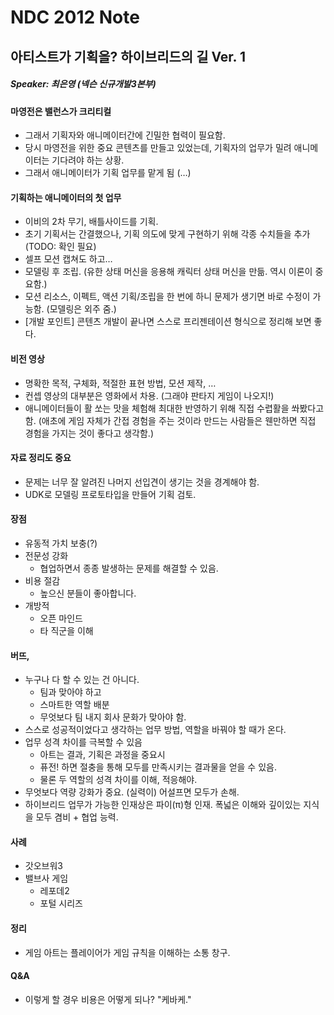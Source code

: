 # NDC 2012 Note

## 아티스트가 기획을? 하이브리드의 길 Ver. 1

##### Speaker: 최은영 (넥슨 신규개발3본부)

#### 마영전은 밸런스가 크리티컬
* 그래서 기획자와 애니메이터간에 긴밀한 협력이 필요함.
* 당시 마영전을 위한 중요 콘텐츠를 만들고 있었는데, 기획자의 업무가 밀려 애니메이터는 기다려야 하는 상황.
* 그래서 애니메이터가 기획 업무를 맡게 됨 (…)

#### 기획하는 애니메이터의 첫 업무
* 이비의 2차 무기, 배틀사이드를 기획.
* 초기 기획서는 간결했으나, 기획 의도에 맞게 구현하기 위해 각종 수치들을 추가(TODO: 확인 필요)
* 셀프 모션 캡쳐도 하고…
* 모델링 후 조립. (유한 상태 머신을 응용해 캐릭터 상태 머신을 만듦. 역시 이론이 중요함.)
* 모션 리소스, 이펙트, 액션 기획/조립을 한 번에 하니 문제가 생기면 바로 수정이 가능함. (모델링은 외주 줌.)
* [개발 포인트] 콘텐츠 개발이 끝나면 스스로 프리젠테이션 형식으로 정리해 보면 좋다.

#### 비전 영상
* 명확한 목적, 구체화, 적절한 표현 방법, 모션 제작, …
* 컨셉 영상의 대부분은 영화에서 차용. (그래야 판타지 게임이 나오지!)
* 애니메이터들이 활 쏘는 맛을 체험해 최대한 반영하기 위해 직접 수렵활을 쏴봤다고 함. (애초에 게임 자체가 간접 경험을 주는 것이라 만드는 사람들은 웬만하면 직접 경험을 가지는 것이 좋다고 생각함.)

#### 자료 정리도 중요
* 문제는 너무 잘 알려진 나머지 선입견이 생기는 것을 경계해야 함.
* UDK로 모델링 프로토타입을 만들어 기획 검토.

#### 장점
* 유동적 가치 보충(?)
* 전문성 강화
	* 협업하면서 종종 발생하는 문제를 해결할 수 있음.
* 비용 절감
	* 높으신 분들이 좋아합니다.
* 개방적
	* 오픈 마인드
	* 타 직군을 이해
#### 버뜨,
* 누구나 다 할 수 있는 건 아니다.
	* 팀과 맞아야 하고
	* 스마트한 역할 배분
	* 무엇보다 팀 내지 회사 문화가 맞아야 함.
* 스스로 성공적이었다고 생각하는 업무 방법, 역할을 바꿔야 할 때가 온다.
* 업무 성격 차이를 극복할 수 있음
	* 아트는 결과, 기획은 과정을 중요시
	* 퓨전! 하면 절충을 통해 모두를 만족시키는 결과물을 얻을 수 있음.
	* 물론 두 역할의 성격 차이를 이해, 적응해야.
* 무엇보다 역량 강화가 중요. (실력이) 어설프면 모두가 손해.
* 하이브리드 업무가 가능한 인재상은 파이(π)형 인재. 폭넓은 이해와 깊이있는 지식을 모두 겸비 + 협업 능력.
#### 사례
* 갓오브워3
* 밸브사 게임
	* 레포데2
	* 포털 시리즈

#### 정리
* 게임 아트는 플레이어가 게임 규칙을 이해하는 소통 창구.

#### Q&A
* 이렇게 할 경우 비용은 어떻게 되나? "케바케."